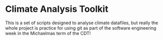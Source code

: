 # Climate Analysis Toolkit

This is a set of scripts designed to analyse climate datafiles, but really the whole project is practice for using git as part of the software engineering week in the Michaelmas term of the CDT!
